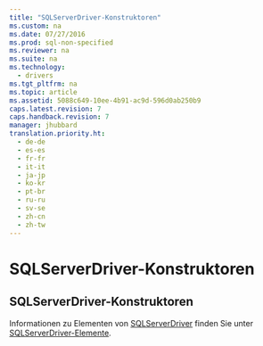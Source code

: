 ```yaml
---
title: "SQLServerDriver-Konstruktoren"
ms.custom: na
ms.date: 07/27/2016
ms.prod: sql-non-specified
ms.reviewer: na
ms.suite: na
ms.technology: 
  - drivers
ms.tgt_pltfrm: na
ms.topic: article
ms.assetid: 5088c649-10ee-4b91-ac9d-596d0ab250b9
caps.latest.revision: 7
caps.handback.revision: 7
manager: jhubbard
translation.priority.ht: 
  - de-de
  - es-es
  - fr-fr
  - it-it
  - ja-jp
  - ko-kr
  - pt-br
  - ru-ru
  - sv-se
  - zh-cn
  - zh-tw
---
```

# SQLServerDriver-Konstruktoren
    
## SQLServerDriver\-Konstruktoren  
 Informationen zu Elementen von [SQLServerDriver](../content/SQLServerDriver-Class.md) finden Sie unter [SQLServerDriver-Elemente](../content/SQLServerDriver-Members.md).  
  
  